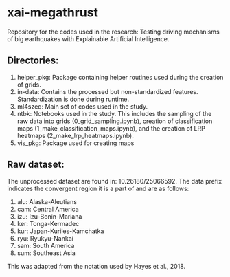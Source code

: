 # xai-megathrust
Repository for the codes used in the research: Testing driving mechanisms of big earthquakes with Explainable Artificial Intelligence.

## Directories:
1. helper_pkg: Package containing helper routines used during the creation of grids.
2. in-data: Contains the processed but non-standardized features. Standardization is done during runtime.
3. ml4szeq: Main set of codes used in the study.
4. ntbk: Notebooks used in the study. This includes the sampling of the raw data into grids (0_grid_sampling.ipynb), creation of classification maps (1_make_classification_maps.ipynb), and the creation of LRP heatmaps (2_make_lrp_heatmaps.ipynb).
5. vis_pkg: Package used for creating maps

## Raw dataset:
The unprocessed dataset are found in: 10.26180/25066592.
The data prefix indicates the convergent region it is a part of and are as follows:

1. alu: Alaska-Aleutians
2. cam: Central America
3. izu: Izu-Bonin-Mariana
4. ker: Tonga-Kermadec
5. kur: Japan-Kuriles-Kamchatka
6. ryu: Ryukyu-Nankai
7. sam: South America
8. sum: Southeast Asia 

This was adapted from the notation used by Hayes et al., 2018.
